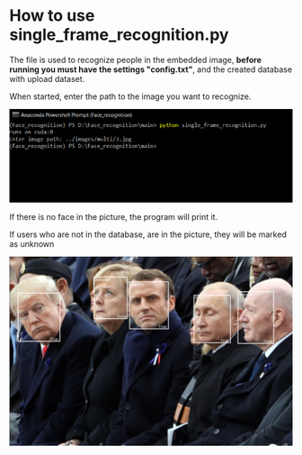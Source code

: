 # How to use single_frame_recognition.py

The file is used to recognize people in the embedded image,
**before running you must have the settings "config.txt"**,
and the created database with upload dataset.

When started, enter the path to the image you want to recognize.

![markdown logo](Images/face_reco.PNG)

If there is no face in the picture, the program will print it.

If users who are not in the database, are in the picture, they will be marked as unknown

![markdown logo](../images/recognized/3.PNG)
